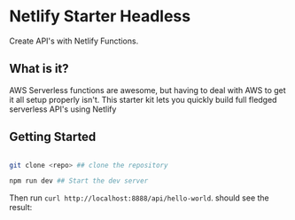 # Netlify Starter Headless

Create API's with Netlify Functions.

## What is it?

AWS Serverless functions are awesome, but having to deal with
AWS to get it all setup properly isn't. This starter kit lets
you quickly build full fledged serverless API's using Netlify

## Getting Started

```bash

git clone <repo> ## clone the repository

npm run dev ## Start the dev server

```

Then run `curl http://localhost:8888/api/hello-world`.
should see the result:

```json


```
